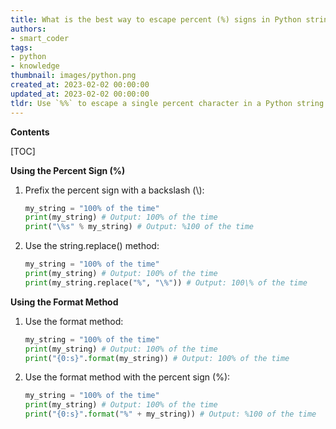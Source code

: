 ```yaml
---
title: What is the best way to escape percent (%) signs in Python strings?
authors:
- smart_coder
tags:
- python
- knowledge
thumbnail: images/python.png
created_at: 2023-02-02 00:00:00
updated_at: 2023-02-02 00:00:00
tldr: Use `%%` to escape a single percent character in a Python string.
---
```


**Contents**

[TOC]

**Using the Percent Sign (%)**

1. Prefix the percent sign with a backslash (\\):
   ```python
   my_string = "100% of the time"
   print(my_string) # Output: 100% of the time
   print("\%s" % my_string) # Output: %100 of the time
   ```

2. Use the string.replace() method:
   ```python
   my_string = "100% of the time"
   print(my_string) # Output: 100% of the time
   print(my_string.replace("%", "\%")) # Output: 100\% of the time
   ```

**Using the Format Method**

1. Use the format method:
   ```python
   my_string = "100% of the time"
   print(my_string) # Output: 100% of the time
   print("{0:s}".format(my_string)) # Output: 100% of the time
   ```

2. Use the format method with the percent sign (%):
   ```python
   my_string = "100% of the time"
   print(my_string) # Output: 100% of the time
   print("{0:s}".format("%" + my_string)) # Output: %100 of the time
   ```

